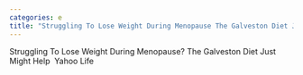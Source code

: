 ```yaml
---
categories: e
title: "Struggling To Lose Weight During Menopause The Galveston Diet Just Might Help  Yahoo Life"
---
```

Struggling To Lose Weight During Menopause? The Galveston Diet Just Might Help&nbsp;&nbsp;Yahoo Life